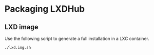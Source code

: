 # Packaging LXDHub

## LXD image

Use the following script to generate a full installation in a LXC container.

```
./lxd.img.sh
```
